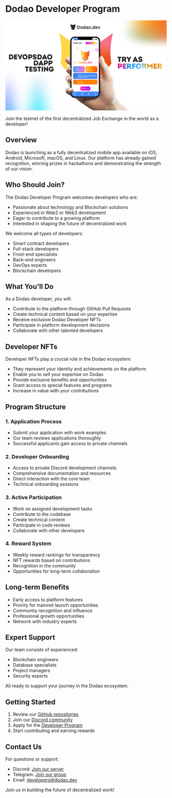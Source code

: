 # Dodao Developer Program

![Try as Performer](../../img/try-as-performer-iphone.png)

Join the testnet of the first decentralized Job Exchange in the world as a developer!

## Overview

Dodao is launching as a fully decentralized mobile app available on iOS, Android, Microsoft, macOS, and Linux. Our platform has already gained recognition, winning prizes in hackathons and demonstrating the strength of our vision.

## Who Should Join?

The Dodao Developer Program welcomes developers who are:
- Passionate about technology and Blockchain solutions
- Experienced in Web2 or Web3 development
- Eager to contribute to a growing platform
- Interested in shaping the future of decentralized work

We welcome all types of developers:
- Smart contract developers
- Full-stack developers
- Front-end specialists
- Back-end engineers
- DevOps experts
- Blockchain developers

## What You'll Do

As a Dodao developer, you will:
- Contribute to the platform through GitHub Pull Requests
- Create technical content based on your expertise
- Receive exclusive Dodao Developer NFTs
- Participate in platform development decisions
- Collaborate with other talented developers

## Developer NFTs

Developer NFTs play a crucial role in the Dodao ecosystem:
- They represent your identity and achievements on the platform
- Enable you to sell your expertise on Dodao
- Provide exclusive benefits and opportunities
- Grant access to special features and programs
- Increase in value with your contributions

## Program Structure

### 1. Application Process
- Submit your application with work examples
- Our team reviews applications thoroughly
- Successful applicants gain access to private channels

### 2. Developer Onboarding
- Access to private Discord development channels
- Comprehensive documentation and resources
- Direct interaction with the core team
- Technical onboarding sessions

### 3. Active Participation
- Work on assigned development tasks
- Contribute to the codebase
- Create technical content
- Participate in code reviews
- Collaborate with other developers

### 4. Reward System
- Weekly reward rankings for transparency
- NFT rewards based on contributions
- Recognition in the community
- Opportunities for long-term collaboration

## Long-term Benefits

- Early access to platform features
- Priority for mainnet launch opportunities
- Community recognition and influence
- Professional growth opportunities
- Network with industry experts

## Expert Support

Our team consists of experienced:
- Blockchain engineers
- Database specialists
- Project managers
- Security experts

All ready to support your journey in the Dodao ecosystem.

## Getting Started

1. Review our [GitHub repositories](https://github.com/devopsdao)
2. Join our [Discord community](https://discord.gg/qJwsv45QTd)
3. Apply for the [Developer Program](https://www.devopsdao.com/developer-onboarding-application/)
4. Start contributing and earning rewards

## Contact Us

For questions or support:
- Discord: [Join our server](https://discord.gg/qJwsv45QTd)
- Telegram: [Join our group](https://t.me/dodao_group)
- Email: developers@dodao.dev

Join us in building the future of decentralized work!
